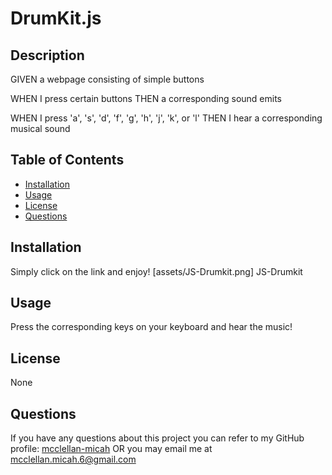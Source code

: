 # DrumKit.js

## Description

GIVEN a webpage consisting of simple buttons

WHEN I press certain buttons
THEN a corresponding sound emits

WHEN I press 'a', 's', 'd', 'f', 'g', 'h', 'j', 'k', or 'l'
THEN I hear a corresponding musical sound

## Table of Contents

- [Installation](#installation)
- [Usage](#usage)
- [License](#license)
- [Questions](#questions)

## Installation

Simply click on the link and enjoy!
[assets/JS-Drumkit.png] JS-Drumkit

## Usage

Press the corresponding keys on your keyboard and hear the music!

## License

None

## Questions

If you have any questions about this project you can refer to my GitHub profile: [mcclellan-micah](https://github.com/mcclellan-micah)
OR you may email me at mcclellan.micah.6@gmail.com
